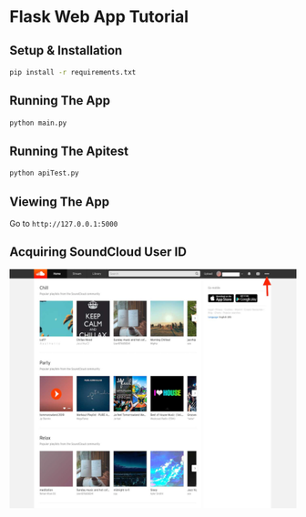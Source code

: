 # Flask Web App Tutorial

## Setup & Installation

```bash
pip install -r requirements.txt
```

## Running The App

```bash
python main.py
```
## Running The Apitest

```bash
python apiTest.py
```

## Viewing The App
Go to `http://127.0.0.1:5000`


## Acquiring SoundCloud User ID

![alt text](https://github.com/kbj500/UNUS/blob/main/SoundCloudUserIDSteps/soundcloud03-1024x853.png)


